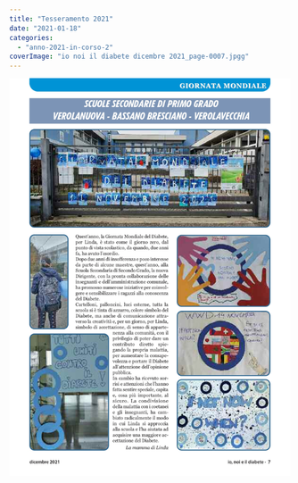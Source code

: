 ```yaml
---
title: "Tesseramento 2021"
date: "2021-01-18"
categories: 
  - "anno-2021-in-corso-2"
coverImage: "io noi il diabete dicembre 2021_page-0007.jpgg"
---
```


![](images/io%20noi%20il%20diabete%20dicembre%202021_page-0007.jpg)
